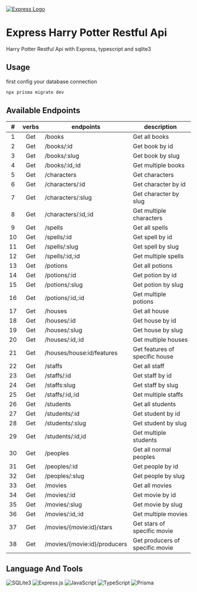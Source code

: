 <a href="https://expressjs.com/" rel="nofollow"><img src="https://camo.githubusercontent.com/86f61f7d4367c71a580e11af0bcd4f333d1b967225a679a12998657db1307dd3/68747470733a2f2f692e636c6f756475702e636f6d2f7a6659366c4c376546612d3330303078333030302e706e67" alt="Express Logo" data-canonical-src="https://i.cloudup.com/zfY6lL7eFa-3000x3000.png" style="max-width: 100%;"></a>

# Express Harry Potter Restful Api

Harry Potter Restful Api with Express, typescript and sqlite3

## Usage
first config your database connection

```bash
npx prisma migrate dev
```

## Available Endpoints

| # | verbs | endpoints | description |
| :---: | :---: | --- | --- |
|1| Get | /books | Get all books |
|2| Get | /books/:id | Get book by id |
|3| Get | /books/:slug | Get book by slug |
|4| Get | /books/:id,:id | Get multiple books |
|5| Get | /characters| Get characters |
|6| Get | /characters/:id| Get character by id|
|7| Get | /characters/:slug| Get character by slug|
|8| Get | /characters/:id,:id| Get multiple characters |
|9| Get | /spells| Get all spells|
|10| Get | /spells/:id| Get spell by id|
|11| Get | /spells/:slug| Get spell by slug|
|12| Get | /spells/:id,:id| Get multiple spells|
|13| Get | /potions | Get all potions|
|14| Get | /potions/:id | Get potion by id|
|15| Get | /potions/:slug | Get potion by slug|
|16| Get | /potions/:id,:id | Get multiple potions|
|17| Get | /houses | Get all house|
|18| Get | /houses/:id | Get house by id|
|19| Get | /houses/:slug | Get house by slug|
|20| Get | /houses/:id,:id | Get multiple houses|
|21| Get | /houses/house:id/features | Get features of specific house|
|22| Get | /staffs| Get all staff|
|23| Get | /staffs/:id| Get staff by id|
|24| Get | /staffs:slug| Get staff by slug|
|25| Get | /staffs/:id,:id| Get multiple staffs|
|26| Get | /students| Get all students|
|27| Get | /students/:id| Get student by id|
|28| Get | /students/:slug| Get student by slug|
|29| Get | /students/:id,id| Get multiple students|
|30| Get | /peoples | Get all normal peoples|
|31| Get | /peoples/:id | Get people by id|
|32| Get | /peoples/:slug | Get people by slug|
|33| Get |/movies| Get all movies |
|34| Get |/movies/:id| Get movie by id|
|35| Get |/movies/:slug| Get movie by slug|
|36| Get |/movies/:id,:id| Get multiple movies|
|37| Get |/movies/{movie:id}/stars| Get stars of specific movie|
|38| Get |/movies/{movie:id}/producers| Get producers of specific movie|


## Language And Tools

![SQLite3](https://img.shields.io/badge/-SQLite3-003B57?style=flat&logo=sqlite&logoColor=white)
![Express.js](https://img.shields.io/badge/-Express.js-000000?style=flat&logo=express&logoColor=white)
![JavaScript](https://img.shields.io/badge/-JavaScript-F7DF1E?style=flat&logo=javascript&logoColor=black)
![TypeScript](https://img.shields.io/badge/-TypeScript-3178C6?style=flat&logo=typescript&logoColor=white)
![Prisma](https://img.shields.io/badge/-Prisma-2D3748?style=flat&logo=prisma&logoColor=white)
